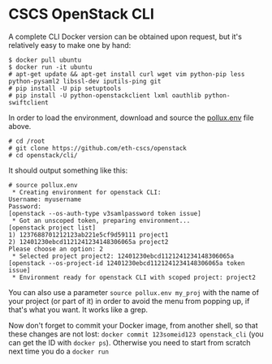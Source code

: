 # CSCS OpenStack CLI

A complete CLI Docker version can be obtained upon request, but it's relatively easy to make one by hand:

```
$ docker pull ubuntu
$ docker run -it ubuntu
# apt-get update && apt-get install curl wget vim python-pip less python-pysaml2 libssl-dev iputils-ping git
# pip install -U pip setuptools
# pip install -U python-openstackclient lxml oauthlib python-swiftclient
```

In order to load the environment, download and source the [pollux.env](pollux.env) file above. 
```
# cd /root
# git clone https://github.com/eth-cscs/openstack
# cd openstack/cli/
```
It should output something like this:
```
# source pollux.env
 * Creating environment for openstack CLI:
Username: myusername
Password: 
[openstack --os-auth-type v3samlpassword token issue]
 * Got an unscoped token, preparing environment...
[openstack project list]
1) 1237688701212123ab221e5cf9d59111 project1
2) 12401230ebcd1121241234148306065a project2
Please choose an option: 2
 * Selected project project2: 12401230ebcd1121241234148306065a
[openstack --os-project-id 12401230ebcd1121241234148306065a token issue]
 * Environment ready for openstack CLI with scoped project: project2
```

You can also use a parameter ```source pollux.env my_proj``` with the name of your project (or part of it) in order to avoid the menu from popping up, if that's what you want. It works like a grep.

Now don't forget to commit your Docker image, from another shell, so that these changes are not lost: ```docker commit 123someid123 openstack_cli``` (you can get the ID with ```docker ps```). Otherwise you need to start from scratch next time you do a ```docker run```
